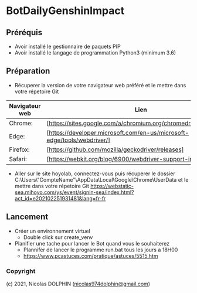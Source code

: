 # BotDailyGenshinImpact

## Préréquis
- Avoir installé le gestionnaire de paquets PIP
- Avoir installé le langage de programmation Python3 (minimum 3.6)

## Préparation
+ Récuperer la version de votre navigateur web préféré et le mettre dans votre répetoire Git

| Navigateur web | Lien |
| ------ | ------ |
| Chrome: | [https://sites.google.com/a/chromium.org/chromedriver/downloads] |
| Edge: | [https://developer.microsoft.com/en-us/microsoft-edge/tools/webdriver/] |
| Firefox: | [https://github.com/mozilla/geckodriver/releases] |
| Safari: | [https://webkit.org/blog/6900/webdriver-support-in-safari-10/]|

+ Aller sur le site hoyolab, connectez-vous puis récuperer le dossier C:\Users\\\"CompteName"\AppData\Local\Google\Chrome\UserData et le mettre dans votre répetoire Git
https://webstatic-sea.mihoyo.com/ys/event/signin-sea/index.html?act_id=e202102251931481&lang=fr-fr

## Lancement 
+ Créer un environnement virtuel
    - Double click sur create_venv
+ Planifier une tache pour lancer le Bot quand vous le souhaiterez
	- Plannifer de lancer le programme run.bat tous les jours a 18H00
	- https://www.pcastuces.com/pratique/astuces/5515.htm

### Copyright

(c) 2021, Nicolas DOLPHIN  (nicolas974dolphin@gmail.com)